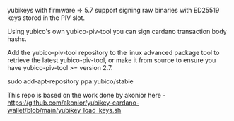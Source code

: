 yubikeys with firmware => 5.7 support signing raw binaries with ED25519 keys stored in the PIV slot.

Using yubico's own yubico-piv-tool you can sign cardano transaction body hashs.

Add the yubico-piv-tool repository to the linux advanced package tool to retrieve the latest yubico-piv-tool, or make it from source to ensure you have yubico-piv-tool >= version 2.7.

sudo add-apt-repository ppa:yubico/stable   

This repo is based on the work done by akonior here - https://github.com/akonior/yubikey-cardano-wallet/blob/main/yubikey_load_keys.sh

